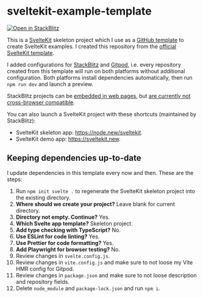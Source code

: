 # sveltekit-example-template

[![Open in StackBlitz](https://developer.stackblitz.com/img/open_in_stackblitz.svg)](https://stackblitz.com/github/maiertech/sveltekit-example-template?file=src/routes/index.svelte)

This is a [SvelteKit](https://kit.svelte.dev/) skeleton project which I use as a [GitHub template](https://docs.github.com/en/repositories/creating-and-managing-repositories/creating-a-repository-from-a-template) to create SvelteKit examples. I created this repository from the [official SvelteKit template](https://github.com/sveltejs/kit-template-default).

I added configurations for [StackBlitz](https://stackblitz.com/) and [Gitpod](https://www.gitpod.io), i.e. every repository created from this template will run on both platforms without additional configuration. Both platforms install dependencies automatically, then run `npm run dev` and launch a preview.

StackBlitz projects can be [embedded in web pages](https://developer.stackblitz.com/docs/platform/embedding/), but [are currently not cross-browser compatible](https://developer.stackblitz.com/docs/platform/browser-support/).

You can also launch a SvelteKit project with these shortcuts (maintained by StackBlitz):

- SvelteKit skeleton app: https://node.new/sveltekit.
- SvelteKit demo app: https://sveltekit.new.

## Keeping dependencies up-to-date

I update dependencies in this template every now and then. These are the steps:

1. Run `npm init svelte .` to regenerate the SvelteKit skeleton project into the existing directory.
1. **Where should we create your project?** Leave blank for current directory.
1. **Directory not empty. Continue?** Yes.
1. **Which Svelte app template?** Skeleton project.
1. **Add type checking with TypeScript?** No.
1. **Use ESLint for code linting?** Yes.
1. **Use Prettier for code formatting?** Yes.
1. **Add Playwright for browser testing?** No.
1. Review changes in `svelte.config.js`.
1. Review changes in `vite.config.js` and make sure to not loose my Vite HMR config for Gitpod.
1. Review changes in `package.json` and make sure to not loose description and repository fields.
1. Delete `node_module` and `package-lock.json` and run `npm i`.
